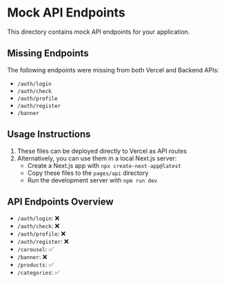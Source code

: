 # Mock API Endpoints

This directory contains mock API endpoints for your application.

## Missing Endpoints
The following endpoints were missing from both Vercel and Backend APIs:
- `/auth/login`
- `/auth/check`
- `/auth/profile`
- `/auth/register`
- `/banner`

## Usage Instructions
1. These files can be deployed directly to Vercel as API routes
2. Alternatively, you can use them in a local Next.js server:
   - Create a Next.js app with `npx create-next-app@latest`
   - Copy these files to the `pages/api` directory
   - Run the development server with `npm run dev`

## API Endpoints Overview
- `/auth/login`: ❌
- `/auth/check`: ❌
- `/auth/profile`: ❌
- `/auth/register`: ❌
- `/carousel`: ✅
- `/banner`: ❌
- `/products`: ✅
- `/categories`: ✅
